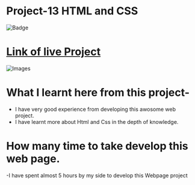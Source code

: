 # Project-13 HTML and CSS

![Badge]()

# [Link of live Project]()

![Images](./img/landing.png)

# What I learnt here from this project-

- I have very good experience from developing this awosome web project.
- I have learnt more about Html and Css in the depth of knowledge.

# How many time to take develop this web page.

-I have spent almost 5 hours by my side to develop this Webpage project